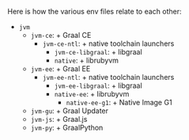 
Here is how the various env files relate to each other:
* `jvm`
  * `jvm-ce`: + Graal CE
    * `jvm-ce-ntl`: + native toolchain launchers
      * `jvm-ce-libgraal`: + libgraal
      * `native`: + librubyvm
  * `jvm-ee`: + Graal EE
    * `jvm-ee-ntl`: + native toolchain launchers
      * `jvm-ee-libgraal`: + libgraal
      * `native-ee`: + librubyvm
        * `native-ee-g1`: + Native Image G1
  * `jvm-gu`: + Graal Updater
  * `jvm-js`: + Graal.js
  * `jvm-py`: + GraalPython